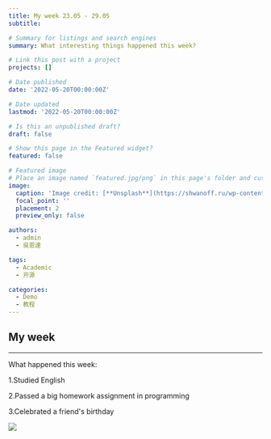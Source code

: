 ```yaml
---
title: My week 23.05 - 29.05
subtitle: 

# Summary for listings and search engines
summary: What interesting things happened this week?

# Link this post with a project
projects: []

# Date published
date: '2022-05-20T00:00:00Z'

# Date updated
lastmod: '2022-05-20T00:00:00Z'

# Is this an unpublished draft?
draft: false

# Show this page in the Featured widget?
featured: false

# Featured image
# Place an image named `featured.jpg/png` in this page's folder and customize its options here.
image:
  caption: 'Image credit: [**Unsplash**](https://shwanoff.ru/wp-content/uploads/2018/05/programming.jpg.jpg)'
  focal_point: ''
  placement: 2
  preview_only: false

authors:
  - admin
  - 吳恩達

tags:
  - Academic
  - 开源

categories:
  - Demo
  - 教程
---
```


## My week

_ _ _

What happened this week:

1.Studied English

2.Passed a big homework assignment in programming

3.Celebrated a friend's birthday

![](1.jpg)



